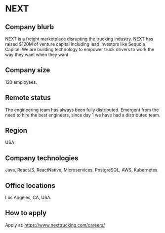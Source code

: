 # NEXT

## Company blurb

NEXT is a freight marketplace disrupting the trucking industry. NEXT has raised $120M of venture capital including lead investors like Sequoia Capital. We are building technology to empower truck drivers to work the way they want when they want.

## Company size

120 employees.

## Remote status

The engineering team has always been fully distributed. Emergent from the need to hire the best engineers, since day 1 we have had a distributed team. 
## Region

USA

## Company technologies

Java, ReactJS, ReactNative, Microservices, PostgreSQL, AWS, Kubernetes.

## Office locations

Los Angeles, CA, USA.

## How to apply

Apply at: https://www.nexttrucking.com/careers/
